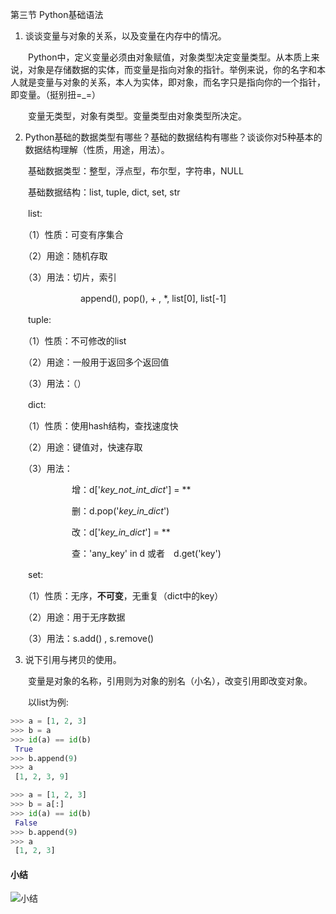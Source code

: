 第三节 Python基础语法

1. 谈谈变量与对象的关系，以及变量在内存中的情况。

　　Python中，定义变量必须由对象赋值，对象类型决定变量类型。从本质上来说，对象是存储数据的实体，而变量是指向对象的指针。举例来说，你的名字和本人就是变量与对象的关系，本人为实体，即对象，而名字只是指向你的一个指针，即变量。（挺别扭=_=）

　　变量无类型，对象有类型。变量类型由对象类型所决定。

2. Python基础的数据类型有哪些？基础的数据结构有哪些？谈谈你对5种基本的数据结构理解（性质，用途，用法）。

　　基础数据类型：整型，浮点型，布尔型，字符串，NULL

　　基础数据结构：list, tuple, dict, set, str

　　list:

　　（1）性质：可变有序集合

　　（2）用途：随机存取

　　（3）用法：切片，索引

　　　　　　　　append(), pop(), + , *,  list[0], list[-1]

　　tuple:

　　（1）性质：不可修改的list

　　（2）用途：一般用于返回多个返回值

　　（3）用法：（）

　　dict:

　　（1）性质：使用hash结构，查找速度快

　　（2）用途：键值对，快速存取

　　（3）用法：

　　　　　　　增：d['*key_not_int_dict*'] = **

　　　　　　　删：d.pop('*key_in_dict*')

　　　　　　　改：d['*key_in_dict*'] = **

　　　　　　　查：'any_key' in d    或者　d.get('key')

　　set:

　　（1）性质：无序，**不可变**，无重复（dict中的key）

　　（2）用途：用于无序数据

　　（3）用法：s.add() , s.remove()



3. 说下引用与拷贝的使用。



　　变量是对象的名称，引用则为对象的别名（小名），改变引用即改变对象。

　　以list为例:

```python
>>> a = [1, 2, 3]
>>> b = a
>>> id(a) == id(b)
 True
>>> b.append(9)
>>> a
 [1, 2, 3, 9]
```



```python
>>> a = [1, 2, 3]
>>> b = a[:]
>>> id(a) == id(b)
 False
>>> b.append(9)
>>> a
 [1, 2, 3]
```



#### 小结

![小结](C:\Users\dream\Desktop\Python快速面面观.png)




































